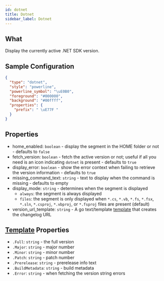 ```yaml
---
id: dotnet
title: Dotnet
sidebar_label: Dotnet
---
```


## What

Display the currently active .NET SDK version.

## Sample Configuration

```json
{
  "type": "dotnet",
  "style": "powerline",
  "powerline_symbol": "\uE0B0",
  "foreground": "#000000",
  "background": "#00ffff",
  "properties": {
    "prefix": " \uE77F "
  }
}
```

## Properties

- home_enabled: `boolean` - display the segment in the HOME folder or not - defaults to `false`
- fetch_version: `boolean` - fetch the active version or not; useful if all you need is an icon indicating `dotnet`
  is present - defaults to `true`
- display_error: `boolean` - show the error context when failing to retrieve the version information - defaults to `true`
- missing_command_text: `string` - text to display when the command is missing - defaults to empty
- display_mode: `string` - determines when the segment is displayed
  - `always`: the segment is always displayed
  - `files`: the segment is only displayed when `*.cs`, `*.vb`, `*.fs`, `*.fsx`, `*.sln`, `*.csproj`, `*.vbproj`,
  or `*.fsproj` files are present (default)
- version_url_template: `string` - A go text/template [template][templates] that creates the changelog URL

## [Template][templates] Properties

- `.Full`: `string` - the full version
- `.Major`: `string` - major number
- `.Minor`: `string` - minor number
- `.Patch`: `string` - patch number
- `.Prerelease`: `string` - prerelease info text
- `.BuildMetadata`: `string` - build metadata
- `.Error`: `string` - when fetching the version string errors

[templates]: /docs/config-text#templates
